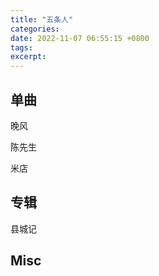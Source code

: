 ```yaml
---
title: "五条人"
categories: 
date: 2022-11-07 06:55:15 +0800
tags: 
excerpt: 
---
```




## 单曲

晚风

陈先生

米店

## 专辑

县城记


## Misc


